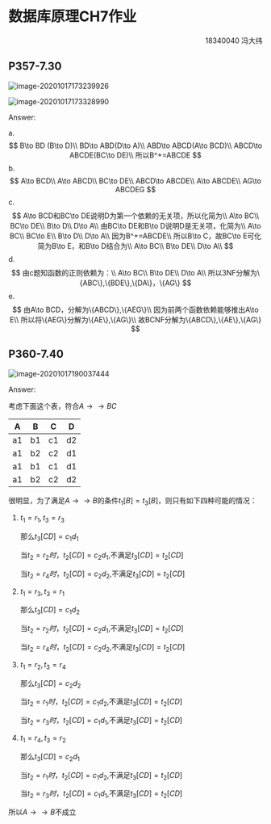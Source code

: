 # 数据库原理CH7作业

<p align="right"> 18340040 冯大纬 </p>

## P357-7.30

![image-20201017173239926](https://maho.kyoka.cloud/images/2020/10/17/image-20201017173239926.png)

![image-20201017173328990](https://maho.kyoka.cloud/images/2020/10/17/image-20201017173328990.png)

Answer:

a.
$$
B\to BD (B\to D)\\
BD\to ABD(D\to A)\\
ABD\to ABCD(A\to BCD)\\
ABCD\to ABCDE(BC\to DE)\\
所以B^+=ABCDE
$$
b.
$$
A\to BCD\\
A\to ABCD\\
BC\to DE\\
ABCD\to ABCDE\\
A\to ABCDE\\
AG\to ABCDEG
$$
c.
$$
A\to BCD和BC\to DE说明D为第一个依赖的无关项，所以化简为\\
A\to BC\\
BC\to DE\\
B\to D\\
D\to A\\
由BC\to DE和B\to D说明D是无关项，化简为\\
A\to BC\\
BC\to E\\
B\to D\\
D\to A\\
因为B^+=ABCDE\\
所以B\to C，故BC\to E可化简为B\to E，和B\to D结合为\\
A\to BC\\
B\to DE\\
D\to A\\
$$
d.
$$
由c题知函数的正则依赖为：\\
A\to BC\\
B\to DE\\
D\to A\\
所以3NF分解为\{ABC\},\{BDE\},\{DA\}，\{AG\}
$$
e.
$$
由A\to BCD，分解为\{ABCD\},\{AEG\}\\
因为前两个函数依赖能够推出A\to E\\
所以将\{AEG\}分解为\{AE\},\{AG\}\\
故BCNF分解为\{ABCD\},\{AE\},\{AG\}
$$

## P360-7.40

![image-20201017190037444](https://maho.kyoka.cloud/images/2020/10/17/image-20201017190037444.png)

Answer:

考虑下面这个表，符合$A\to \to BC$

| A    | B    | C    | D    |
| ---- | ---- | ---- | ---- |
| a1   | b1   | c1   | d2   |
| a1   | b2   | c2   | d1   |
| a1   | b1   | c1   | d1   |
| a1   | b2   | c2   | d2   |

很明显，为了满足$A\to\to B$的条件$t_1[B]=t_3[B]$，则只有如下四种可能的情况：

1. $t_1=r_1,t_3=r_3$

   那么$t_3[CD]=c_1d_1$

   当$t_2=r_2时，t_2[CD]=c_2d_1$,不满足$t_3[CD]=t_2[CD]$

   当$t_2=r_4时，t_2[CD]=c_2d_2$,不满足$t_3[CD]=t_2[CD]$

2. $t_1=r_3,t_3=r_1$

   那么$t_3[CD]=c_1d_2$

   当$t_2=r_2时，t_2[CD]=c_2d_1$,不满足$t_3[CD]=t_2[CD]$

   当$t_2=r_4时，t_2[CD]=c_2d_2$,不满足$t_3[CD]=t_2[CD]$

3. $t_1=r_2,t_3=r_4$

   那么$t_3[CD]=c_2d_2$

   当$t_2=r_1时，t_2[CD]=c_1d_2$,不满足$t_3[CD]=t_2[CD]$

   当$t_2=r_3时，t_2[CD]=c_1d_1$,不满足$t_3[CD]=t_2[CD]$

4. $t_1=r_4,t_3=r_2$

   那么$t_3[CD]=c_2d_1$

   当$t_2=r_1时，t_2[CD]=c_1d_2$,不满足$t_3[CD]=t_2[CD]$

   当$t_2=r_3时，t_2[CD]=c_1d_1$,不满足$t_3[CD]=t_2[CD]$

所以$A\to\to B$不成立